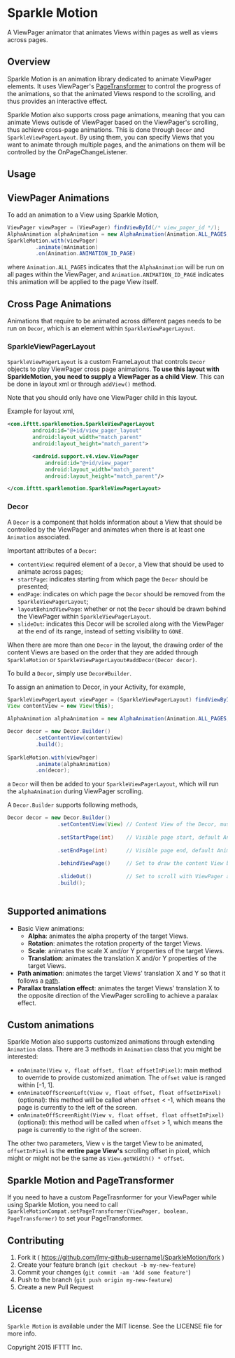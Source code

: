 # Sparkle Motion
A ViewPager animator that animates Views within pages as well as views across pages.


## Overview
Sparkle Motion is an animation library dedicated to animate ViewPager elements. It uses ViewPager's [PageTransformer](http://developer.android.com/reference/android/support/v4/view/ViewPager.PageTransformer.html) to control the progress of the animations, so that the animated Views respond to the scrolling, and thus provides an interactive effect.

Sparkle Motion also supports cross page animations, meaning that you can animate Views outisde of ViewPager based on the ViewPager's scrolling, thus achieve cross-page animations. This is done through `Decor` and `SparkleViewPagerLayout`. By using them, you can specify Views that you want to animate through multiple pages, and the animations on them will be controlled by the OnPageChangeListener.


## Usage



## ViewPager Animations
To add an animation to a View using Sparkle Motion,

```java
ViewPager viewPager = (ViewPager) findViewById(/* view_pager_id */);
AlphaAnimation alphaAnimation = new AlphaAnimation(Animation.ALL_PAGES, 0f, 1f);
SparkleMotion.with(viewPager)
		 .animate(mAnimation)
		 .on(Animation.ANIMATION_ID_PAGE)
```

where `Animation.ALL_PAGES` indicates that the `AlphaAnimation` will be run on all pages within the ViewPager, and `Animation.ANIMATION_ID_PAGE` indicates this animation will be applied to the page View itself.

## Cross Page Animations 
Animations that require to be animated across different pages needs to be run on `Decor`, which is an element within `SparkleViewPagerLayout`. 

### SparkleViewPagerLayout
`SparkleViewPagerLayout` is a custom FrameLayout that controls `Decor` objects to play ViewPager cross page animations. **To use this layout with SparkleMotion, you need to supply a ViewPager as a child View**. This can be done in layout xml or through `addView()` method. 

Note that you should only have one ViewPager child in this layout.

Example for layout xml,

```xml
<com.ifttt.sparklemotion.SparkleViewPagerLayout
        android:id="@+id/view_pager_layout"
        android:layout_width="match_parent"
        android:layout_height="match_parent">

        <android.support.v4.view.ViewPager
            android:id="@+id/view_pager"
            android:layout_width="match_parent"
            android:layout_height="match_parent"/>

</com.ifttt.sparklemotion.SparkleViewPagerLayout>

```

### Decor
A `Decor` is a component that holds information about a View that should be controlled by the ViewPager and animates when there is at least one `Animation` associated.


Important attributes of a `Decor`:

* `contentView`: required element of a `Decor`, a View that should be used to animate across pages; 
* `startPage`: indicates starting from which page the `Decor` should be presented; 
* `endPage`: indicates on which page the `Decor` should be removed from the `SparkleViewPagerLayout`;
* `layoutBehindViewPage`: whether or not the `Decor` should be drawn behind the ViewPager within `SparkleViewPagerLayout`.
* `slideOut`: indicates this Decor will be scrolled along with the ViewPager at the end of its range, instead of setting visibility to `GONE`.

When there are more than one `Decor` in the layout, the drawing order of the content Views are based on the order that they are added through `SparkleMotion` or `SparkleViewPagerLayout#addDecor(Decor decor)`.

To build a `Decor`, simply use `Decor#Builder`.

To assign an animation to Decor, in your Activity, for example, 

```java
SparkleViewPagerLayout viewPager = (SparkleViewPagerLayout) findViewById(/* view_pager_id */);
View contentView = new View(this);

AlphaAnimation alphaAnimation = new AlphaAnimation(Animation.ALL_PAGES, 0f, 1f);

Decor decor = new Decor.Builder()
		 .setContentView(contentView)
		 .build();
		 
SparkleMotion.with(viewPager)
		 .animate(alphaAnimation)
		 .on(decor);
```

a `Decor` will then be added to your `SparkleViewPagerLayout`, which will run the `alphaAnimation` during ViewPager scrolling.

A `Decor.Builder` supports following methods,

```java
Decor decor = new Decor.Builder()
                .setContentView(View) // Content View of the Decor, must not be null
                
                .setStartPage(int)    // Visible page start, default Animation.ALL_PAGES
                
                .setEndPage(int)      // Visible page end, default Animation.ALL_PAGES
                
                .behindViewPage()     // Set to draw the content View behind the ViewPager
                
                .slideOut()           // Set to scroll with ViewPager after last visible page
                .build();
			
```

## Supported animations
* Basic View animations:
    * **Alpha**: animates the alpha property of the target Views.
    * **Rotation**: animates the rotation property of the target Views.
    * **Scale**: animates the scale X and/or Y properties of the target Views.
    * **Translation**: animates the translation X and/or Y properties of the target Views.
* **Path animation**: animates the target Views' translation X and Y so that it follows a [path](http://developer.android.com/reference/android/graphics/Path.html).
* **Parallax translation effect**: animates the target Views' translation X to the opposite direction of the ViewPager scrolling to achieve a paralax effect.

## Custom animations
Sparkle Motion also supports customized animations through extending `Animation` class. There are 3 methods in `Animation` class that you might be interested:

* `onAnimate(View v, float offset, float offsetInPixel)`: main method to override to provide customized animation. The `offset` value is ranged within [-1, 1]. 
* `onAnimateOffScreenLeft(View v, float offset, float offsetInPixel)` (optional): this method will be called when `offset` < -1, which means the page is currently to the left of the screen.
* `onAnimateOffScreenRight(View v, float offset, float offsetInPixel)`(optional): this method will be called when `offset` > 1, which means the page is currently to the right of the screen.

The other two parameters, View `v` is the target View to be animated, `offsetInPixel` is the **entire page View's** scrolling offset in pixel, which might or might not be the same as `View.getWidth() * offset`.

## Sparkle Motion and PageTransformer
If you need to have a custom PageTrasnformer for your ViewPager while using Sparkle Motion, you need to call `SparkleMotionCompat.setPageTransformer(ViewPager, boolean, PageTransformer)` to set your PageTransformer.


## Contributing

1. Fork it ( https://github.com/[my-github-username]/SparkleMotion/fork )
2. Create your feature branch (`git checkout -b my-new-feature`)
3. Commit your changes (`git commit -am 'Add some feature'`)
4. Push to the branch (`git push origin my-new-feature`)
5. Create a new Pull Request

## License

`Sparkle Motion` is available under the MIT license. See the LICENSE file for more info.

Copyright 2015 IFTTT Inc.
